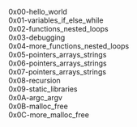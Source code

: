 0x00-hello_world
<br>
0x01-variables_if_else_while
<br>
0x02-functions_nested_loops
<br>
0x03-debugging
<br>
0x04-more_functions_nested_loops
<br>
0x05-pointers_arrays_strings
<br>
0x06-pointers_arrays_strings
<br>
0x07-pointers_arrays_strings
<br>
0x08-recursion
<br>
0x09-static_libraries
<br>
0x0A-argc_argv
<br>
0x0B-malloc_free
<br>
0x0C-more_malloc_free
<br>

